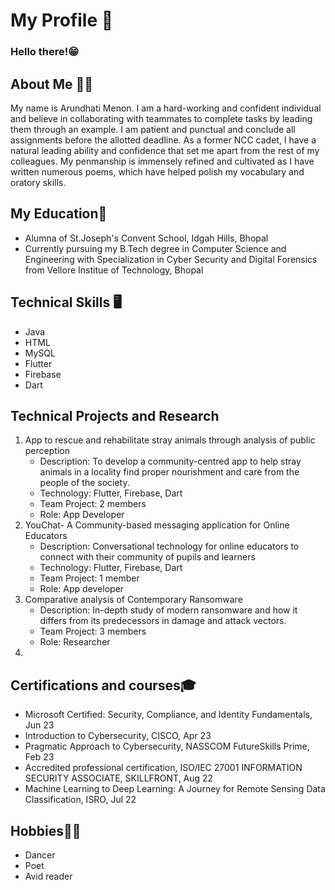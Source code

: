 # My Profile 👋
### Hello there!😁

## About Me 👩🏽
My name is Arundhati Menon. I am a hard-working and confident individual and believe in collaborating with teammates to complete tasks by leading them through an example. I am patient and punctual and conclude all assignments before the allotted deadline. As a former NCC cadet, I have a natural leading ability and confidence that set me apart from the rest of my colleagues. My penmanship is immensely refined and cultivated as I have written numerous poems, which have helped polish my vocabulary and oratory skills.
## My Education📖
- Alumna of St.Joseph's Convent School, Idgah Hills, Bhopal
- Currently pursuing my B.Tech degree in Computer Science and Engineering with Specialization in Cyber Security and Digital Forensics from Vellore Institue of Technology, Bhopal
## Technical Skills 🖥️
- Java
- HTML
- MySQL
- Flutter
- Firebase
- Dart

## Technical Projects and Research
1.  App to rescue and rehabilitate stray animals through analysis of public perception
    - Description: To develop a community-centred app to help stray animals in a locality find proper nourishment and care from the people of the society.
    - Technology: Flutter, Firebase, Dart
    - Team Project: 2 members
    - Role: App Developer
2. YouChat- A Community-based messaging application for Online Educators
   - Description: Conversational technology for online educators to connect with their community of pupils and learners
   - Technology: Flutter, Firebase, Dart
   - Team Project: 1 member
   - Role: App developer
3. Comparative analysis of Contemporary Ransomware
   - Description: In-depth study of modern ransomware and how it differs from its predecessors in damage and attack vectors.
   - Team Project: 3 members
   - Role: Researcher
4. 

## Certifications and courses🎓
- Microsoft Certified: Security, Compliance, and Identity Fundamentals, Jun 23
- Introduction to Cybersecurity, CISCO, Apr 23
- Pragmatic Approach to Cybersecurity, NASSCOM FutureSkills Prime, Feb 23
- Accredited professional certification, ISO/IEC 27001 INFORMATION SECURITY ASSOCIATE, SKILLFRONT, Aug 22
- Machine Learning to Deep Learning: A Journey for Remote Sensing Data Classification, ISRO, Jul 22

## Hobbies💃🏽
- Dancer
- Poet
- Avid reader


<!--
**arundhatimenon/arundhatimenon** is a ✨ _special_ ✨ repository because its `README.md` (this file) appears on your GitHub profile.

Here are some ideas to get you started:

- 🔭 I’m currently working on ...
- 🌱 I’m currently learning ...
- 👯 I’m looking to collaborate on ...
- 🤔 I’m looking for help with ...
- 💬 Ask me about ...
- 📫 How to reach me: ...
- 😄 Pronouns: ...
- ⚡ Fun fact: ...
-->
